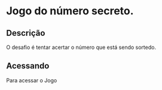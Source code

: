 # Jogo do número secreto.

## Descrição

O desafio é tentar acertar o número que está sendo sortedo. 

## Acessando

Para acessar o Jogo 
